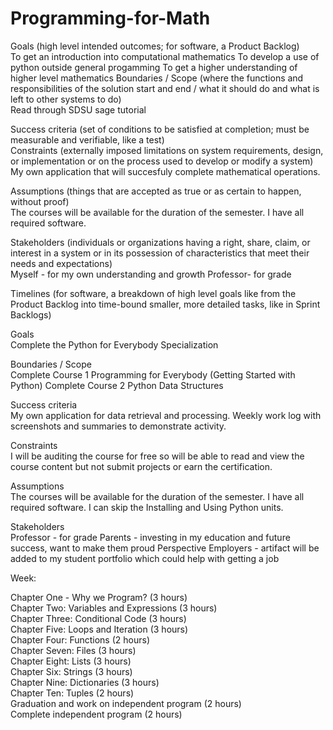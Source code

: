# Programming-for-Math
Goals (high level intended outcomes; for software, a Product Backlog) </br>
To get an introduction into computational mathematics
To develop a use of python outside general progamming
To get a higher understanding of higher level mathematics
Boundaries / Scope (where the functions and responsibilities of the solution start and end / what it should do and what is left to other systems to do) </br>
Read through SDSU sage tutorial

Success criteria (set of conditions to be satisfied at completion; must be measurable and verifiable, like a test) </br>
Constraints (externally imposed limitations on system requirements, design, or implementation or on the process used to develop or modify a system) </br>
My own application that will succesfuly complete mathematical operations.

Assumptions (things that are accepted as true or as certain to happen, without proof) </br>
The courses will be available for the duration of the semester.
I have all required software.

Stakeholders (individuals or organizations having a right, share, claim, or interest in a system or in its possession of characteristics that meet their needs and expectations) </br>
Myself - for my own understanding and growth
Professor- for grade

Timelines (for software, a breakdown of high level goals like from the Product Backlog into time-bound smaller, more detailed tasks, like in Sprint Backlogs) </br>

Goals </br>
Complete the Python for Everybody Specialization

Boundaries / Scope </br>
Complete Course 1 Programming for Everybody (Getting Started with Python) 
Complete Course 2 Python Data Structures

Success criteria </br>
My own application for data retrieval and processing.
Weekly work log with screenshots and summaries to demonstrate activity.

Constraints </br>
I will be auditing the course for free so will be able to read and view the course content but not submit projects or earn the certification.

Assumptions </br>
The courses will be available for the duration of the semester.
I have all required software.
I can skip the Installing and Using Python units.

Stakeholders </br>
Professor - for grade
Parents - investing in my education and future success, want to make them proud
Perspective Employers - artifact will be added to my student portfolio which could help with getting a job

Week: </br>

Chapter One - Why we Program? (3 hours) </br>
Chapter Two: Variables and Expressions (3 hours) </br>
Chapter Three: Conditional Code (3 hours) </br>
Chapter Five: Loops and Iteration (3 hours) </br>
Chapter Four: Functions (2 hours) </br>
Chapter Seven: Files (3 hours) </br>
Chapter Eight: Lists (3 hours) </br>
Chapter Six: Strings (3 hours) </br>
Chapter Nine: Dictionaries (3 hours) </br>
Chapter Ten: Tuples (2 hours) </br>
Graduation and work on independent program (2 hours) </br>
Complete independent program (2 hours) </br>
